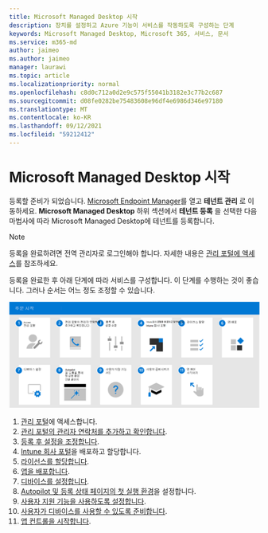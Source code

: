 ```yaml
---
title: Microsoft Managed Desktop 시작
description: 장치를 설정하고 Azure 기능이 서비스를 작동하도록 구성하는 단계
keywords: Microsoft Managed Desktop, Microsoft 365, 서비스, 문서
ms.service: m365-md
author: jaimeo
ms.author: jaimeo
manager: laurawi
ms.topic: article
ms.localizationpriority: normal
ms.openlocfilehash: c8d0c712a0d2e9c575f55041b3182e3c77b2c687
ms.sourcegitcommit: d08fe0282be75483608e96df4e6986d346e97180
ms.translationtype: MT
ms.contentlocale: ko-KR
ms.lasthandoff: 09/12/2021
ms.locfileid: "59212412"
---
```

# <a name="get-started-with-microsoft-managed-desktop"></a>Microsoft Managed Desktop 시작

등록할 준비가 되었습니다. [Microsoft Endpoint Manager](https://endpoint.microsoft.com/)를 열고 **테넌트 관리** 로 이동하세요. **Microsoft Managed Desktop** 하위 섹션에서 **테넌트 등록** 을 선택한 다음 마법사에 따라 Microsoft Managed Desktop에 테넌트를 등록합니다.

> [!NOTE]
> 등록을 완료하려면 전역 관리자로 로그인해야 합니다. 자세한 내용은 [관리 포털에 액세스](access-admin-portal.md)를 참조하세요.

등록을 완료한 후 아래 단계에 따라 서비스를 구성합니다. 이 단계를 수행하는 것이 좋습니다. 그러나 순서는 어느 정도 조정할 수 있습니다.

![이 문서에 나열된 등록 준비 단계의 제안 순서.](../../media/mmd-getstarted-sequence.png) 

1. [관리 포털](access-admin-portal.md)에 액세스합니다.
1. [관리 포털의 관리자 연락처를 추가하고 확인합니다](add-admin-contacts.md).
1. [등록 후 설정을 조정합니다](conditional-access.md).
1. [Intune 회사 포털](company-portal.md)을 배포하고 할당합니다.
1. [라이선스를 할당합니다](assign-licenses.md).
1. [앱을 배포합니다](deploy-apps.md).
1. [디바이스를 설정합니다](set-up-devices.md).
1. [Autopilot 및 등록 상태 페이지의 첫 실행 환경](esp-first-run.md)을 설정합니다.
1. [사용자 지원 기능을 사용하도록 설정합니다](enable-support.md).
1. [사용자가 디바이스를 사용할 수 있도록 준비합니다](get-started-devices.md).
1. [앱 컨트롤을 시작합니다](get-started-app-control.md).